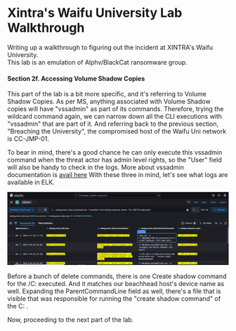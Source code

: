 # Xintra's Waifu University Lab Walkthrough

Writing up a walkthrough to figuring out the incident at XINTRA's Waifu University. </br> This lab is an emulation of Alphv/BlackCat ransomware group.

#### Section 2f. Accessing Volume Shadow Copies
This part of the lab is a bit more specific, and it's referring to Volume Shadow Copies. As per MS, anything associated with Volume Shadow copies will have "vssadmin" as part of its commands. Therefore, trying the wildcard command again, we can narrow down all the CLI executions with "vssadmin" that are part of it. 
And referring back to the previous section, "Breaching the University", the compromised host of the Waifu Uni network is CC-JMP-01. 

To bear in mind, there's a good chance he can only execute this vssadmin command when the threat actor has admin level rights, so the "User" field will also be handy to check in the logs. More about vssadmin documentation is [avail here](https://learn.microsoft.com/en-us/windows-server/administration/windows-commands/vssadmin)
With these three in mind, let's see what logs are available in ELK. 

![image](images/28_create_a_vol_shadow.jpg)

Before a bunch of delete commands, there is one Create shadow command for the /C: executed. And it matches our beachhead host's device name as well. Expanding the ParentCommandLine field as well, there's a file that is visible that was responsible for running the "create shadow command" of the C: . 

Now, proceeding to the next part of the lab. 





